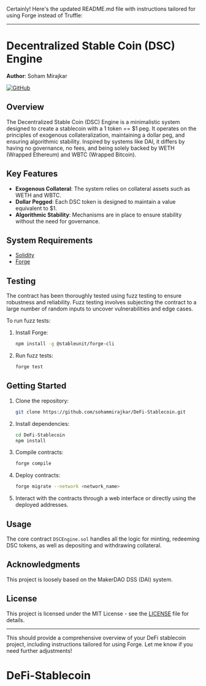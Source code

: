 Certainly! Here's the updated README.md file with instructions tailored for using Forge instead of Truffle:

---

# Decentralized Stable Coin (DSC) Engine

**Author**: Soham Mirajkar

[![GitHub](https://img.shields.io/badge/GitHub-sohammirajkar-blue)](https://github.com/sohammirajkar/DeFi-Stablecoin.git)

## Overview

The Decentralized Stable Coin (DSC) Engine is a minimalistic system designed to create a stablecoin with a 1 token == $1 peg. It operates on the principles of exogenous collateralization, maintaining a dollar peg, and ensuring algorithmic stability. Inspired by systems like DAI, it differs by having no governance, no fees, and being solely backed by WETH (Wrapped Ethereum) and WBTC (Wrapped Bitcoin).

## Key Features

- **Exogenous Collateral**: The system relies on collateral assets such as WETH and WBTC.
- **Dollar Pegged**: Each DSC token is designed to maintain a value equivalent to $1.
- **Algorithmic Stability**: Mechanisms are in place to ensure stability without the need for governance.

## System Requirements

- [Solidity](https://docs.soliditylang.org/en/v0.8.12/installing-solidity.html)
- [Forge](https://github.com/stableunit/forge-cli)

## Testing

The contract has been thoroughly tested using fuzz testing to ensure robustness and reliability. Fuzz testing involves subjecting the contract to a large number of random inputs to uncover vulnerabilities and edge cases.

To run fuzz tests:

1. Install Forge:

    ```bash
    npm install -g @stableunit/forge-cli
    ```

2. Run fuzz tests:

    ```bash
    forge test
    ```

## Getting Started

1. Clone the repository:

    ```bash
    git clone https://github.com/sohammirajkar/DeFi-Stablecoin.git
    ```

2. Install dependencies:

    ```bash
    cd DeFi-Stablecoin
    npm install
    ```

3. Compile contracts:

    ```bash
    forge compile
    ```

4. Deploy contracts:

    ```bash
    forge migrate --network <network_name>
    ```

5. Interact with the contracts through a web interface or directly using the deployed addresses.

## Usage

The core contract `DSCEngine.sol` handles all the logic for minting, redeeming DSC tokens, as well as depositing and withdrawing collateral.

## Acknowledgments

This project is loosely based on the MakerDAO DSS (DAI) system.

## License

This project is licensed under the MIT License - see the [LICENSE](LICENSE) file for details.

---

This should provide a comprehensive overview of your DeFi stablecoin project, including instructions tailored for using Forge. Let me know if you need further adjustments!
# DeFi-Stablecoin
